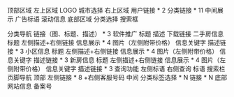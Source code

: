 顶部区域
    左上区域
       LOGO  城市选择
    右上区域
       用户链接 * 2
       分类链接 * 11
    中间展示
       广告标语
       滚动信息
    底部区域
       分类选择
       搜索框
       
分类导航
    链接（图、标题、描述） * 3
软件推广
    标题
    描述
    下载链接
二手房信息
    标题
    左侧描述+右侧链接
    信息展示 * 4
        图片（左侧附带价格）
        信息关键字
        描述链接 * 3
小区信息
    标题
    左侧描述+右侧链接
    信息展示 * 4
        图片（左侧附带价格）
        信息关键字
        描述链接 * 3
新房信息
    标题
    左侧描述+右侧链接
    信息展示 * 4
        图片（左侧附带价格）
        信息关键字
        描述链接 * 3
查询功能
    左侧标语
    右侧查询
       标语
       搜索栏
页脚导航
    顶部
       左侧链接 * 8 +右侧客服号码
    中间
       分类标签选择 * N
       链接 * N
    底部
       网站信息
       备案号